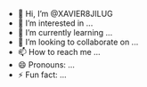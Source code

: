 - 👋 Hi, I’m @XAVIER8JILUG
- 👀 I’m interested in ...
- 🌱 I’m currently learning ...
- 💞️ I’m looking to collaborate on ...
- 📫 How to reach me ...
- 😄 Pronouns: ...
- ⚡ Fun fact: ...

<!---
XAVIER8JILUG/XAVIER8JILUG is a ✨ special ✨ repository because its `README.md` (this file) appears on your GitHub profile.
You can click the Preview link to take a look at your changes.
--->
